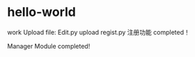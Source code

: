 # hello-world
work
Upload file: Edit.py
upload regist.py
注册功能 completed！

Manager Module completed!
